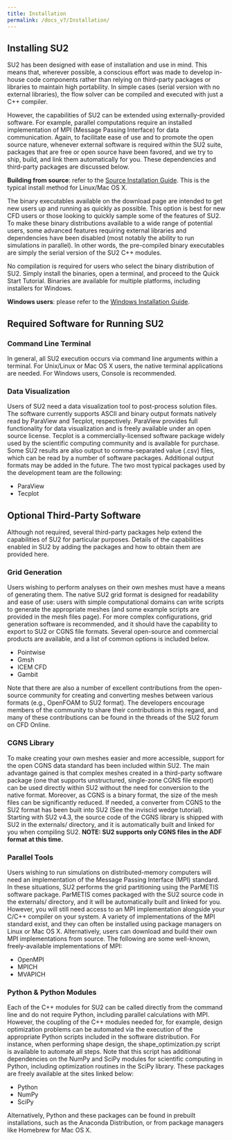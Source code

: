 ```yaml
---
title: Installation
permalink: /docs_v7/Installation/
---
```


## Installing SU2

SU2 has been designed with ease of installation and use in mind. This means that, wherever possible, a conscious effort was made to develop in-house code components rather than relying on third-party packages or libraries to maintain high portability. In simple cases (serial version with no external libraries), the flow solver can be compiled and executed with just a C++ compiler. 

However, the capabilities of SU2 can be extended using externally-provided software. For example, parallel computations require an installed implementation of MPI (Message Passing Interface) for data communication. Again, to facilitate ease of use and to promote the open source nature, whenever external software is required within the SU2 suite, packages that are free or open source have been favored, and we try to ship, build, and link them automatically for you. These dependencies and third-party packages are discussed below.

**Building from source**: refer to the [Source Installation Guide](/docs_v7/Build-SU2-From-Source/). This is the typical install method for Linux/Mac OS X.

The binary executables available on the download page are intended to get new users up and running as quickly as possible. This option is best for new CFD users or those looking to quickly sample some of the features of SU2. To make these binary distributions available to a wide range of potential users, some advanced features requiring external libraries and dependencies have been disabled (most notably the ability to run simulations in parallel). In other words, the pre-compiled binary executables are simply the serial version of the SU2 C++ modules.

No compilation is required for users who select the binary distribution of SU2. Simply install the binaries, open a terminal, and proceed to the Quick Start Tutorial. Binaries are available for multiple platforms, including installers for Windows.

**Windows users**: please refer to the [Windows Installation Guide](/docs_v7/Windows-Installation/). 

## Required Software for Running SU2

### Command Line Terminal

In general, all SU2 execution occurs via command line arguments within a terminal. For Unix/Linux or Mac OS X users, the native terminal applications are needed. For Windows users, Console is recommended.

### Data Visualization

Users of SU2 need a data visualization tool to post-process solution files. The software currently supports ASCII and binary output formats natively read by ParaView and Tecplot, respectively. ParaView provides full functionality for data visualization and is freely available under an open source license. Tecplot is a commercially-licensed software package widely used by the scientific computing community and is available for purchase. Some SU2 results are also output to comma-separated value (.csv) files, which can be read by a number of software packages. Additional output formats may be added in the future. The two most typical packages used by the development team are the following:
- ParaView
- Tecplot

## Optional Third-Party Software

Although not required, several third-party packages help extend the capabilities of SU2 for particular purposes.  Details of the capabilities enabled in SU2 by adding the packages and how to obtain them are provided here.

### Grid Generation

Users wishing to perform analyses on their own meshes must have a means of generating them. The native SU2 grid format is designed for readability and ease of use: users with simple computational domains can write scripts to generate the appropriate meshes (and some example scripts are provided in the mesh files page). For more complex configurations, grid generation software is recommended, and it should have the capability to export to SU2 or CGNS file formats. Several open-source and commercial products are available, and a list of common options is included below.
- Pointwise
- Gmsh
- ICEM CFD
- Gambit

Note that there are also a number of excellent contributions from the open-source community for creating and converting meshes between various formats (e.g., OpenFOAM to SU2 format). The developers encourage members of the community to share their contributions in this regard, and many of these contributions can be found in the threads of the SU2 forum on CFD Online.

### CGNS Library

To make creating your own meshes easier and more accessible, support for the open CGNS data standard has been included within SU2. The main advantage gained is that complex meshes created in a third-party software package (one that supports unstructured, single-zone CGNS file export) can be used directly within SU2 without the need for conversion to the native format. Moreover, as CGNS is a binary format, the size of the mesh files can be significantly reduced.  If needed, a converter from CGNS to the SU2 format has been built into SU2 (See the inviscid wedge tutorial). Starting with SU2 v4.3, the source code of the CGNS library is shipped with SU2 in the externals/ directory, and it is automatically built and linked for you when compiling SU2. **NOTE: SU2 supports only CGNS files in the ADF format at this time.**

### Parallel Tools

Users wishing to run simulations on distributed-memory computers will need an implementation of the Message Passing Interface (MPI) standard. In these situations, SU2 performs the grid partitioning using the ParMETIS software package. ParMETIS comes packaged with the SU2 source code in the externals/ directory, and it will be automatically built and linked for you. However, you will still need access to an MPI implementation alongside your C/C++ compiler on your system. A variety of implementations of the MPI standard exist, and they can often be installed using package managers on Linux or Mac OS X. Alternatively, users can download and build their own MPI implementations from source. The following are some well-known, freely-available implementations of MPI:
- OpenMPI
- MPICH
- MVAPICH

### Python & Python Modules

Each of the C++ modules for SU2 can be called directly from the command line and do not require Python, including parallel calculations with MPI. However, the coupling of the C++ modules needed for, for example, design optimization problems can be automated via the execution of the appropriate Python scripts included in the software distribution. For instance, when performing shape design, the shape_optimization.py script is available to automate all steps.  Note that this script has additional dependencies on the NumPy and SciPy modules for scientific computing in Python, including optimization routines in the SciPy library. These packages are freely available at the sites linked below:
- Python
- NumPy
- SciPy

Alternatively, Python and these packages can be found in prebuilt installations, such as the Anaconda Distribution, or from package managers like Homebrew for Mac OS X.
